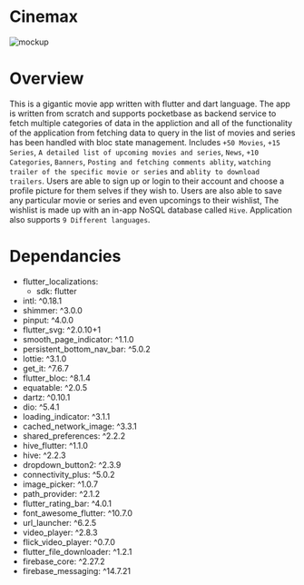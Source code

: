 # Cinemax
![mockup](assets/mockup.png)

# Overview 
This is a gigantic movie app written with flutter and dart language. The app is written from scratch and supports pocketbase as backend service to fetch multiple categories of data in the appliction and all of the functionality of the application from fetching data to query in the list of movies and series has been handled with bloc state management. Includes `+50 Movies`, `+15 Series`, `A detailed list of upcoming movies and series`, `News`, `+10 Categories`, `Banners`, `Posting and fetching comments ablity`, `watching trailer of the specific movie or series` and `ablity to download trailers`. Users are able to sign up or login to their account and choose a profile picture for them selves if they wish to. Users are also able to save any particular movie or series and even upcomings to their wishlist, The wishlist is made up with an in-app NoSQL database called `Hive`. Application also supports `9 Different languages`.

# Dependancies
  - flutter_localizations: 
    - sdk: flutter 
  - intl: ^0.18.1
  - shimmer: ^3.0.0
  - pinput: ^4.0.0
  - flutter_svg: ^2.0.10+1
  - smooth_page_indicator: ^1.1.0
  - persistent_bottom_nav_bar: ^5.0.2
  - lottie: ^3.1.0
  - get_it: ^7.6.7
  - flutter_bloc: ^8.1.4
  - equatable: ^2.0.5
  - dartz: ^0.10.1
  - dio: ^5.4.1
  - loading_indicator: ^3.1.1
  - cached_network_image: ^3.3.1
  - shared_preferences: ^2.2.2
  - hive_flutter: ^1.1.0
  - hive: ^2.2.3
  - dropdown_button2: ^2.3.9
  - connectivity_plus: ^5.0.2
  - image_picker: ^1.0.7
  - path_provider: ^2.1.2
  - flutter_rating_bar: ^4.0.1
  - font_awesome_flutter: ^10.7.0
  - url_launcher: ^6.2.5
  - video_player: ^2.8.3
  - flick_video_player: ^0.7.0
  - flutter_file_downloader: ^1.2.1
  - firebase_core: ^2.27.2
  - firebase_messaging: ^14.7.21
